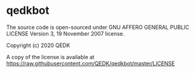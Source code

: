 # qedkbot
The source code is open-sourced under GNU AFFERO GENERAL PUBLIC LICENSE Version 3, 19 November 2007 license.

Copyright (c) 2020 QEDK

A copy of the license is available at https://raw.githubusercontent.com/QEDK/qedkbot/master/LICENSE
